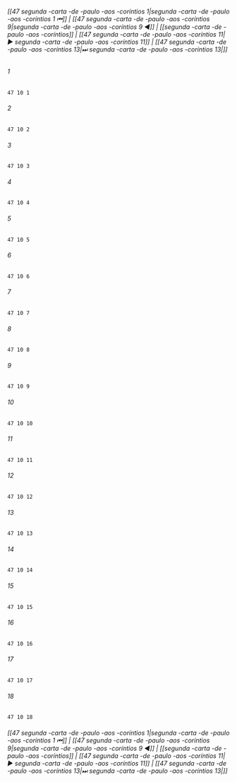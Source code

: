 
###### [[47 segunda -carta -de -paulo -aos -coríntios 1|segunda -carta -de -paulo -aos -coríntios 1 ⏮]] | [[47 segunda -carta -de -paulo -aos -coríntios 9|segunda -carta -de -paulo -aos -coríntios 9 ◀]] | [[segunda -carta -de -paulo -aos -coríntios]] | [[47 segunda -carta -de -paulo -aos -coríntios 11|▶ segunda -carta -de -paulo -aos -coríntios 11]] | [[47 segunda -carta -de -paulo -aos -coríntios 13|⏭ segunda -carta -de -paulo -aos -coríntios 13|]]

###### 1
``` verse
47 10 1 
```
###### 2
``` verse
47 10 2 
```
###### 3
``` verse
47 10 3 
```
###### 4
``` verse
47 10 4 
```
###### 5
``` verse
47 10 5 
```
###### 6
``` verse
47 10 6 
```
###### 7
``` verse
47 10 7 
```
###### 8
``` verse
47 10 8 
```
###### 9
``` verse
47 10 9 
```
###### 10
``` verse
47 10 10 
```
###### 11
``` verse
47 10 11 
```
###### 12
``` verse
47 10 12 
```
###### 13
``` verse
47 10 13 
```
###### 14
``` verse
47 10 14 
```
###### 15
``` verse
47 10 15 
```
###### 16
``` verse
47 10 16 
```
###### 17
``` verse
47 10 17 
```
###### 18
``` verse
47 10 18 
```

###### [[47 segunda -carta -de -paulo -aos -coríntios 1|segunda -carta -de -paulo -aos -coríntios 1 ⏮]] | [[47 segunda -carta -de -paulo -aos -coríntios 9|segunda -carta -de -paulo -aos -coríntios 9 ◀]] | [[segunda -carta -de -paulo -aos -coríntios]] | [[47 segunda -carta -de -paulo -aos -coríntios 11|▶ segunda -carta -de -paulo -aos -coríntios 11]] | [[47 segunda -carta -de -paulo -aos -coríntios 13|⏭ segunda -carta -de -paulo -aos -coríntios 13|]]

